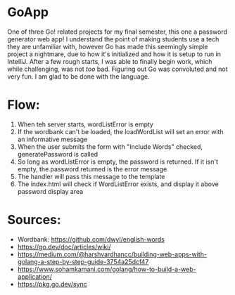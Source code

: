 # GoApp
One of three Go! related projects for my final semester, this one a password generator web app!
I understand the point of making students use a tech they are unfamiliar with, however Go has made
this seemingly simple project a nightmare, due to how it's initialized and how it is setup to run in
IntelliJ. After a few rough starts, I was able to finally begin work, which while challenging, was not
_too_ bad. Figuring out Go was convoluted and not very fun. I am glad to be done with the language.

# Flow:
1) When teh server starts, wordListError is empty
2) If the wordbank can't be loaded, the loadWordList will set an error with an informative message
3) When the user submits the form with "Include Words" checked, generatePassword is called
4) So long as wordListError is empty, the password is returned. If it isn't empty, the password returned is the error message
5) The handler will pass this message to the template
6) The index.html will check if WordListError exists, and display it above password display area


# Sources:
- Wordbank: https://github.com/dwyl/english-words
- https://go.dev/doc/articles/wiki/
- https://medium.com/@harshvardhancc/building-web-apps-with-golang-a-step-by-step-guide-3754a25dcf47
- https://www.sohamkamani.com/golang/how-to-build-a-web-application/
- https://pkg.go.dev/sync